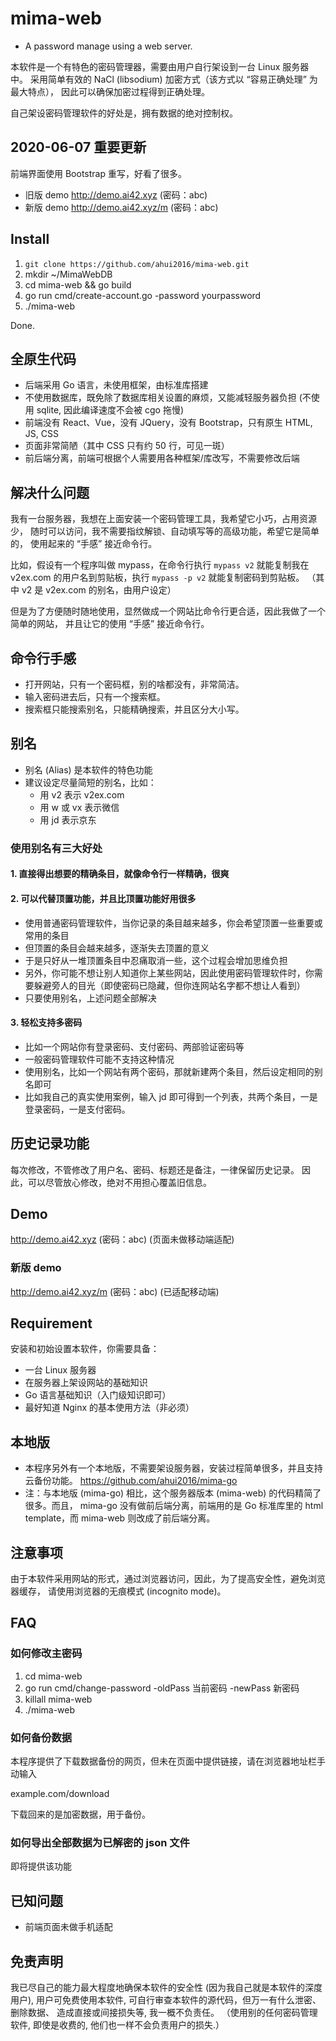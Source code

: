 # mima-web

- A password manage using a web server.

本软件是一个有特色的密码管理器，需要由用户自行架设到一台 Linux 服务器中。
采用简单有效的 NaCl (libsodium) 加密方式（该方式以 “容易正确处理” 为最大特点），
因此可以确保加密过程得到正确处理。

自己架设密码管理软件的好处是，拥有数据的绝对控制权。

## 2020-06-07 重要更新

前端界面使用 Bootstrap 重写，好看了很多。

- 旧版 demo <http://demo.ai42.xyz> (密码：abc)
- 新版 demo <http://demo.ai42.xyz/m> (密码：abc)

## Install

1. `git clone https://github.com/ahui2016/mima-web.git`
2. mkdir ~/MimaWebDB
3. cd mima-web && go build
4. go run cmd/create-account.go -password yourpassword
5. ./mima-web

Done.

## 全原生代码

- 后端采用 Go 语言，未使用框架，由标准库搭建
- 不使用数据库，既免除了数据库相关设置的麻烦，又能减轻服务器负担
  (不使用 sqlite, 因此编译速度不会被 cgo 拖慢)
- 前端没有 React、Vue，没有 JQuery，没有 Bootstrap，只有原生 HTML, JS, CSS
- 页面非常简陋（其中 CSS 只有约 50 行，可见一斑）
- 前后端分离，前端可根据个人需要用各种框架/库改写，不需要修改后端

## 解决什么问题

我有一台服务器，我想在上面安装一个密码管理工具，我希望它小巧，占用资源少，
随时可以访问，我不需要指纹解锁、自动填写等的高级功能，希望它是简单的，
使用起来的 “手感” 接近命令行。

比如，假设有一个程序叫做 mypass，在命令行执行 `mypass v2` 就能复制我在
v2ex.com 的用户名到剪贴板，执行 `mypass -p v2` 就能复制密码到剪贴板。
（其中 v2 是 v2ex.com 的别名，由用户设定）

但是为了方便随时随地使用，显然做成一个网站比命令行更合适，因此我做了一个简单的网站，
并且让它的使用 “手感” 接近命令行。

## 命令行手感

- 打开网站，只有一个密码框，别的啥都没有，非常简洁。
- 输入密码进去后，只有一个搜索框。
- 搜索框只能搜索别名，只能精确搜索，并且区分大小写。

## 别名

- 别名 (Alias) 是本软件的特色功能
- 建议设定尽量简短的别名，比如：
  - 用 v2 表示 v2ex.com
  - 用 w 或 vx 表示微信
  - 用 jd 表示京东

### 使用别名有三大好处

#### 1. 直接得出想要的精确条目，就像命令行一样精确，很爽

#### 2. 可以代替顶置功能，并且比顶置功能好用很多

- 使用普通密码管理软件，当你记录的条目越来越多，你会希望顶置一些重要或常用的条目
- 但顶置的条目会越来越多，逐渐失去顶置的意义
- 于是只好从一堆顶置条目中忍痛取消一些，这个过程会增加思维负担
- 另外，你可能不想让别人知道你上某些网站，因此使用密码管理软件时，你需要躲避旁人的目光（即使密码已隐藏，但你连网站名字都不想让人看到）
- 只要使用别名，上述问题全部解决

#### 3. 轻松支持多密码

- 比如一个网站你有登录密码、支付密码、两部验证密码等
- 一般密码管理软件可能不支持这种情况
- 使用别名，比如一个网站有两个密码，那就新建两个条目，然后设定相同的别名即可
- 比如我自己的真实使用案例，输入 jd 即可得到一个列表，共两个条目，一是登录密码，一是支付密码。

## 历史记录功能

每次修改，不管修改了用户名、密码、标题还是备注，一律保留历史记录。
因此，可以尽管放心修改，绝对不用担心覆盖旧信息。

## Demo

<http://demo.ai42.xyz> (密码：abc) (页面未做移动端适配)

### 新版 demo

<http://demo.ai42.xyz/m> (密码：abc) (已适配移动端)

## Requirement

安装和初始设置本软件，你需要具备：

- 一台 Linux 服务器
- 在服务器上架设网站的基础知识
- Go 语言基础知识（入门级知识即可）
- 最好知道 Nginx 的基本使用方法（非必须）

## 本地版

- 本程序另外有一个本地版，不需要架设服务器，安装过程简单很多，并且支持云备份功能。
  <https://github.com/ahui2016/mima-go>
- 注：与本地版 (mima-go) 相比，这个服务器版本 (mima-web) 的代码精简了很多。而且，
  mima-go 没有做前后端分离，前端用的是 Go 标准库里的 html template，而 mima-web
  则改成了前后端分离。

## 注意事项

由于本软件采用网站的形式，通过浏览器访问，因此，为了提高安全性，避免浏览器缓存，
请使用浏览器的无痕模式 (incognito mode)。

## FAQ

### 如何修改主密码

1. cd mima-web
2. go run cmd/change-password -oldPass 当前密码 -newPass 新密码
3. killall mima-web
4. ./mima-web

### 如何备份数据

本程序提供了下载数据备份的网页，但未在页面中提供链接，请在浏览器地址栏手动输入

example.com/download

下载回来的是加密数据，用于备份。

### 如何导出全部数据为已解密的 json 文件

即将提供该功能

## 已知问题

- 前端页面未做手机适配

## 免责声明

我已尽自己的能力最大程度地确保本软件的安全性 (因为我自己就是本软件的深度用户),
用户可免费使用本软件, 可自行审查本软件的源代码，但万一有什么泄密、删除数据、
造成直接或间接损失等, 我一概不负责任。
（使用别的任何密码管理软件, 即使是收费的, 他们也一样不会负责用户的损失.）
